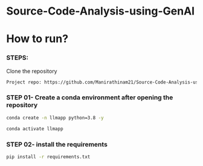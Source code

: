 # Source-Code-Analysis-using-GenAI

# How to run?
### STEPS:
Clone the repository

```bash
Project repo: https://github.com/Manirathinam21/Source-Code-Analysis-using-GenAI.git
```
### STEP 01- Create a conda environment after opening the repository

```bash
conda create -n llmapp python=3.8 -y
```

```bash
conda activate llmapp
```

### STEP 02- install the requirements

```bash
pip install -r requirements.txt
```